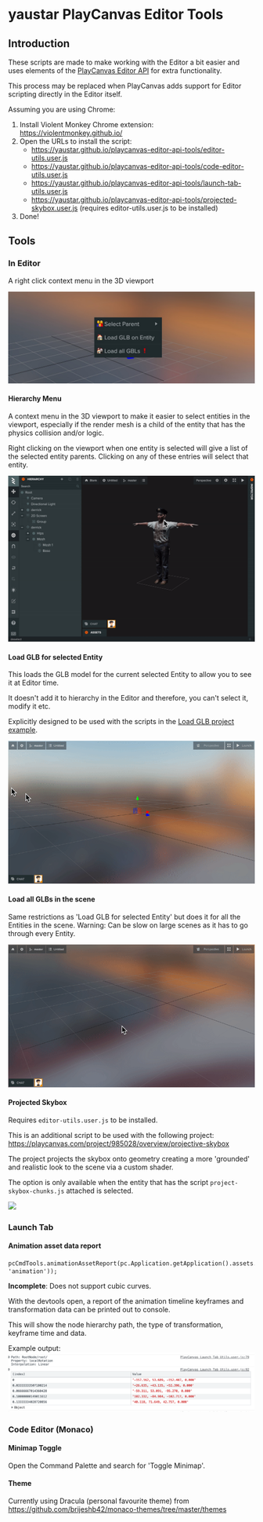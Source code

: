 # yaustar PlayCanvas Editor Tools

## Introduction
These scripts are made to make working with the Editor a bit easier and uses elements of the [PlayCanvas Editor API][editor-api-github] for extra functionality.

This process may be replaced when PlayCanvas adds support for Editor scripting directly in the Editor itself.

Assuming you are using Chrome:

1. Install Violent Monkey Chrome extension: https://violentmonkey.github.io/
2. Open the URLs to install the script:
    - https://yaustar.github.io/playcanvas-editor-api-tools/editor-utils.user.js
    - https://yaustar.github.io/playcanvas-editor-api-tools/code-editor-utils.user.js
    - https://yaustar.github.io/playcanvas-editor-api-tools/launch-tab-utils.user.js
    - https://yaustar.github.io/playcanvas-editor-api-tools/projected-skybox.user.js (requires editor-utils.user.js to be installed)
3. Done!

## Tools

### In Editor

A right click context menu in the 3D viewport

![](images/editor-context-menu.jpg)

#### Hierarchy Menu

A context menu in the 3D viewport to make it easier to select entities in the viewport, especially if the render mesh is a child of the entity that has the physics collision and/or logic.

Right clicking on the viewport when one entity is selected will give a list of the selected entity parents. Clicking on any of these entries will select that entity.

![](images/right-click-hierarchy-menu.gif)

#### Load GLB for selected Entity

This loads the GLB model for the current selected Entity to allow you to see it at Editor time. 

It doesn't add it to hierarchy in the Editor and therefore, you can't select it, modify it etc.

Explicitly designed to be used with the scripts in the [Load GLB project example](https://developer.playcanvas.com/en/tutorials/loading-gltf-glbs/).

![](images/load-glb-single.gif)

#### Load all GLBs in the scene

Same restrictions as 'Load GLB for selected Entity' but does it for all the Entities in the scene. Warning: Can be slow on large scenes as it has to go through every Entity.

![](images/load-all-glbs.gif)

#### Projected Skybox

Requires `editor-utils.user.js` to be installed.

This is an additional script to be used with the following project: https://playcanvas.com/project/985028/overview/projective-skybox

The project projects the skybox onto geometry creating a more 'grounded' and realistic look to the scene via a custom shader.

The option is only available when the entity that has the script `project-skybox-chunks.js` attached is selected.

![](images/projected-skybox.gif)

### Launch Tab

#### Animation asset data report
```
pcCmdTools.animationAssetReport(pc.Application.getApplication().assets.find('nameOfAsset.glb', 'animation'));
```

**Incomplete**: Does not support cubic curves.

With the devtools open, a report of the animation timeline keyframes and transformation data can be printed out to console.

This will show the node hierarchy path, the type of transformation, keyframe time and data.

Example output:
![](images/animation-asset-report.png)

[editor-api-github]: https://github.com/playcanvas/editor-api

### Code Editor (Monaco)

#### Minimap Toggle

Open the Command Palette and search for 'Toggle Minimap'.

#### Theme

Currently using Dracula (personal favourite theme) from https://github.com/brijeshb42/monaco-themes/tree/master/themes
